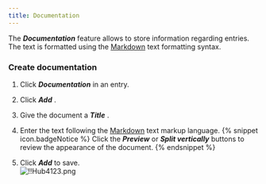 ```yaml
---
title: Documentation
---
```

The ***Documentation*** feature allows to store information regarding entries. The text is formatted using the [Markdown](/hub/web-interface/hub-overview/entries/entry-section/documentation/quick-guide-markdown/) text formatting syntax.  

### Create documentation 

1. Click ***Documentation*** in an entry. 
1. Click ***Add*** . 
1. Give the document a ***Title*** . 
1. Enter the text following the [Markdown](/hub/web-interface/hub-overview/entries/entry-section/documentation/quick-guide-markdown/) text markup language. 
{% snippet icon.badgeNotice %} 
Click the ***Preview*** or ***Split vertically*** buttons to review the appearance of the document. 
{% endsnippet %}
 
5. Click ***Add*** to save.  
![!!Hub4123.png](https://webdevolutions.azureedge.net/docs/en/hub/Hub4123.png) 
